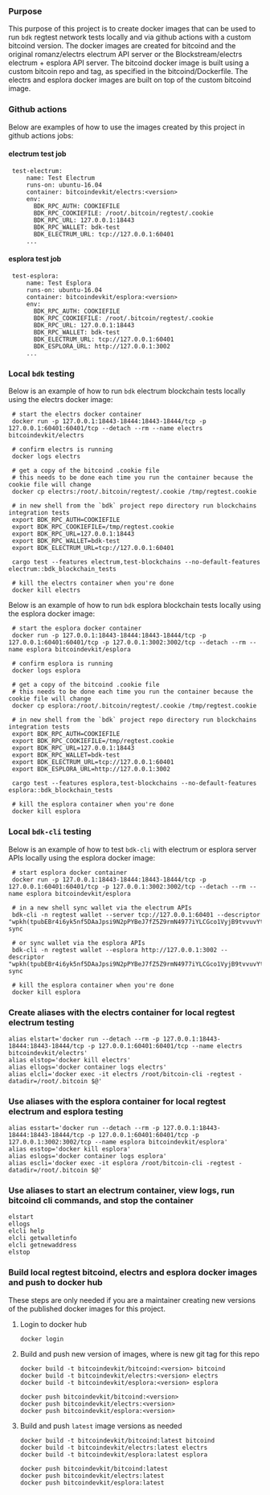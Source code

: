 ### Purpose

This purpose of this project is to create docker images that can be used to run `bdk` regtest 
network tests locally and via github actions with a custom bitcoind version. The docker images are 
created for bitcoind and the original romanz/electrs electrum API server or the Blockstream/electrs 
electrum + esplora API server. The bitcoind docker image is built using a custom bitcoin repo and 
tag, as specified in the bitcoind/Dockerfile. The electrs and esplora docker images are built on 
top of the custom bitcoind image.

### Github actions

Below are examples of how to use the images created by this project in github actions jobs:

#### electrum test job 
    
   ```
    test-electrum:
        name: Test Electrum
        runs-on: ubuntu-16.04
        container: bitcoindevkit/electrs:<version>
        env:
          BDK_RPC_AUTH: COOKIEFILE
          BDK_RPC_COOKIEFILE: /root/.bitcoin/regtest/.cookie
          BDK_RPC_URL: 127.0.0.1:18443
          BDK_RPC_WALLET: bdk-test
          BDK_ELECTRUM_URL: tcp://127.0.0.1:60401
        ...
   ```
   
#### esplora test job
    
   ```
    test-esplora:
        name: Test Esplora
        runs-on: ubuntu-16.04
        container: bitcoindevkit/esplora:<version>
        env:
          BDK_RPC_AUTH: COOKIEFILE
          BDK_RPC_COOKIEFILE: /root/.bitcoin/regtest/.cookie
          BDK_RPC_URL: 127.0.0.1:18443
          BDK_RPC_WALLET: bdk-test
          BDK_ELECTRUM_URL: tcp://127.0.0.1:60401
          BDK_ESPLORA_URL: http://127.0.0.1:3002
        ...
   ```
    
### Local `bdk` testing

Below is an example of how to run `bdk` electrum blockchain tests locally using the electrs docker image:

   ```shell
    # start the electrs docker container
    docker run -p 127.0.0.1:18443-18444:18443-18444/tcp -p 127.0.0.1:60401:60401/tcp --detach --rm --name electrs bitcoindevkit/electrs
   
    # confirm electrs is running
    docker logs electrs
   
    # get a copy of the bitcoind .cookie file
    # this needs to be done each time you run the container because the cookie file will change
    docker cp electrs:/root/.bitcoin/regtest/.cookie /tmp/regtest.cookie
   
    # in new shell from the `bdk` project repo directory run blockchains integration tests
    export BDK_RPC_AUTH=COOKIEFILE
    export BDK_RPC_COOKIEFILE=/tmp/regtest.cookie
    export BDK_RPC_URL=127.0.0.1:18443
    export BDK_RPC_WALLET=bdk-test
    export BDK_ELECTRUM_URL=tcp://127.0.0.1:60401
    
    cargo test --features electrum,test-blockchains --no-default-features electrum::bdk_blockchain_tests
    
    # kill the electrs container when you're done
    docker kill electrs
   ```
   
Below is an example of how to run `bdk` esplora blockchain tests locally using the esplora docker image:

  ```shell
   # start the esplora docker container
   docker run -p 127.0.0.1:18443-18444:18443-18444/tcp -p 127.0.0.1:60401:60401/tcp -p 127.0.0.1:3002:3002/tcp --detach --rm --name esplora bitcoindevkit/esplora
  
   # confirm esplora is running
   docker logs esplora
       
   # get a copy of the bitcoind .cookie file
   # this needs to be done each time you run the container because the cookie file will change
   docker cp esplora:/root/.bitcoin/regtest/.cookie /tmp/regtest.cookie
  
   # in new shell from the `bdk` project repo directory run blockchains integration tests
   export BDK_RPC_AUTH=COOKIEFILE
   export BDK_RPC_COOKIEFILE=/tmp/regtest.cookie
   export BDK_RPC_URL=127.0.0.1:18443
   export BDK_RPC_WALLET=bdk-test
   export BDK_ELECTRUM_URL=tcp://127.0.0.1:60401
   export BDK_ESPLORA_URL=http://127.0.0.1:3002
   
   cargo test --features esplora,test-blockchains --no-default-features esplora::bdk_blockchain_tests
   
   # kill the esplora container when you're done
   docker kill esplora
  ```
   
### Local `bdk-cli` testing

Below is an example of how to test `bdk-cli` with electrum or esplora server APIs locally using the 
esplora docker image:

   ```shell
    # start esplora docker container
    docker run -p 127.0.0.1:18443-18444:18443-18444/tcp -p 127.0.0.1:60401:60401/tcp -p 127.0.0.1:3002:3002/tcp --detach --rm --name esplora bitcoindevkit/esplora
    
    # in a new shell sync wallet via the electrum APIs
    bdk-cli -n regtest wallet --server tcp://127.0.0.1:60401 --descriptor "wpkh(tpubEBr4i6yk5nf5DAaJpsi9N2pPYBeJ7fZ5Z9rmN4977iYLCGco1VyjB9tvvuvYtfZzjD5A8igzgw3HeWeeKFmanHYqksqZXYXGsw5zjnj7KM9/*)" sync     
    
    # or sync wallet via the esplora APIs
    bdk-cli -n regtest wallet --esplora http://127.0.0.1:3002 --descriptor "wpkh(tpubEBr4i6yk5nf5DAaJpsi9N2pPYBeJ7fZ5Z9rmN4977iYLCGco1VyjB9tvvuvYtfZzjD5A8igzgw3HeWeeKFmanHYqksqZXYXGsw5zjnj7KM9/*)" sync
    
    # kill the esplora container when you're done
    docker kill esplora   
   ```
  
### Create aliases with the electrs container for local regtest electrum testing

   ```shell
   alias elstart='docker run --detach --rm -p 127.0.0.1:18443-18444:18443-18444/tcp -p 127.0.0.1:60401:60401/tcp --name electrs bitcoindevkit/electrs'
   alias elstop='docker kill electrs'
   alias ellogs='docker container logs electrs'
   alias elcli='docker exec -it electrs /root/bitcoin-cli -regtest -datadir=/root/.bitcoin $@'
   ```
   
### Use aliases with the esplora container for local regtest electrum and esplora testing

   ```shell
   alias esstart='docker run --detach --rm -p 127.0.0.1:18443-18444:18443-18444/tcp -p 127.0.0.1:60401:60401/tcp -p 127.0.0.1:3002:3002/tcp --name esplora bitcoindevkit/esplora'
   alias esstop='docker kill esplora'
   alias eslogs='docker container logs esplora'
   alias escli='docker exec -it esplora /root/bitcoin-cli -regtest -datadir=/root/.bitcoin $@'
   ```
  
### Use aliases to start an electrum container, view logs, run bitcoind cli commands, and stop the container

   ```shell
   elstart  
   ellogs  
   elcli help    
   elcli getwalletinfo    
   elcli getnewaddress  
   elstop  
   ```

### Build local regtest bitcoind, electrs and esplora docker images and push to docker hub

These steps are only needed if you are a maintainer creating new versions of the published docker 
images for this project.

1. Login to docker hub

   `docker login`

1. Build and push new version of images, where <version> is new git tag for this repo

   ```shell
   docker build -t bitcoindevkit/bitcoind:<version> bitcoind  
   docker build -t bitcoindevkit/electrs:<version> electrs
   docker build -t bitcoindevkit/esplora:<version> esplora

   docker push bitcoindevkit/bitcoind:<version>
   docker push bitcoindevkit/electrs:<version>
   docker push bitcoindevkit/esplora:<version>
   ```
   
1. Build and push `latest` image versions as needed

   ```shell
   docker build -t bitcoindevkit/bitcoind:latest bitcoind  
   docker build -t bitcoindevkit/electrs:latest electrs
   docker build -t bitcoindevkit/esplora:latest esplora
   
   docker push bitcoindevkit/bitcoind:latest
   docker push bitcoindevkit/electrs:latest
   docker push bitcoindevkit/esplora:latest
   ```
